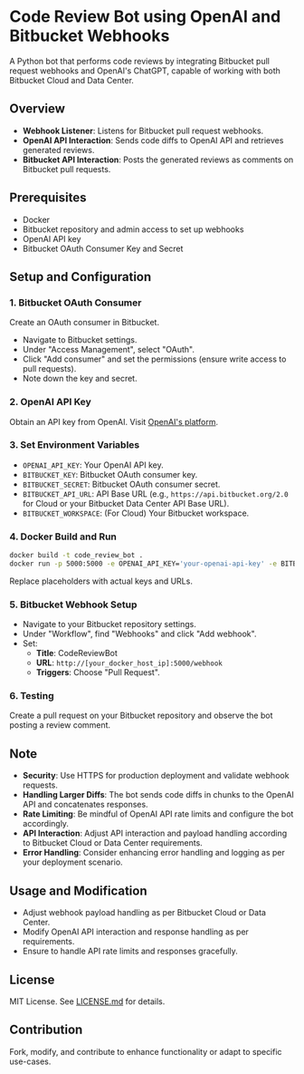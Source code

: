 
# Code Review Bot using OpenAI and Bitbucket Webhooks

A Python bot that performs code reviews by integrating Bitbucket pull request webhooks and OpenAI's ChatGPT, capable of working with both Bitbucket Cloud and Data Center.

## Overview

- **Webhook Listener**: Listens for Bitbucket pull request webhooks.
- **OpenAI API Interaction**: Sends code diffs to OpenAI API and retrieves generated reviews.
- **Bitbucket API Interaction**: Posts the generated reviews as comments on Bitbucket pull requests.

## Prerequisites

- Docker
- Bitbucket repository and admin access to set up webhooks
- OpenAI API key
- Bitbucket OAuth Consumer Key and Secret

## Setup and Configuration

### 1. Bitbucket OAuth Consumer
Create an OAuth consumer in Bitbucket.

- Navigate to Bitbucket settings.
- Under "Access Management", select "OAuth".
- Click "Add consumer" and set the permissions (ensure write access to pull requests).
- Note down the key and secret.

### 2. OpenAI API Key
Obtain an API key from OpenAI. Visit [OpenAI's platform](https://beta.openai.com/signup/).

### 3. Set Environment Variables
- `OPENAI_API_KEY`: Your OpenAI API key.
- `BITBUCKET_KEY`: Bitbucket OAuth consumer key.
- `BITBUCKET_SECRET`: Bitbucket OAuth consumer secret.
- `BITBUCKET_API_URL`: API Base URL (e.g., `https://api.bitbucket.org/2.0` for Cloud or your Bitbucket Data Center API Base URL).
- `BITBUCKET_WORKSPACE`: (For Cloud) Your Bitbucket workspace.

### 4. Docker Build and Run
```sh
docker build -t code_review_bot .
docker run -p 5000:5000 -e OPENAI_API_KEY='your-openai-api-key' -e BITBUCKET_KEY='your-bitbucket-key' -e BITBUCKET_SECRET='your-bitbucket-secret' -e BITBUCKET_API_URL='your-bitbucket-api-url' -e BITBUCKET_WORKSPACE='your-bitbucket-workspace' code_review_bot
```
Replace placeholders with actual keys and URLs.

### 5. Bitbucket Webhook Setup
- Navigate to your Bitbucket repository settings.
- Under "Workflow", find "Webhooks" and click "Add webhook".
- Set:
  - **Title**: CodeReviewBot
  - **URL**: `http://[your_docker_host_ip]:5000/webhook`
  - **Triggers**: Choose "Pull Request".

### 6. Testing
Create a pull request on your Bitbucket repository and observe the bot posting a review comment.

## Note

- **Security**: Use HTTPS for production deployment and validate webhook requests.
- **Handling Larger Diffs**: The bot sends code diffs in chunks to the OpenAI API and concatenates responses.
- **Rate Limiting**: Be mindful of OpenAI API rate limits and configure the bot accordingly.
- **API Interaction**: Adjust API interaction and payload handling according to Bitbucket Cloud or Data Center requirements.
- **Error Handling**: Consider enhancing error handling and logging as per your deployment scenario.

## Usage and Modification

- Adjust webhook payload handling as per Bitbucket Cloud or Data Center.
- Modify OpenAI API interaction and response handling as per requirements.
- Ensure to handle API rate limits and responses gracefully.

## License

MIT License. See [LICENSE.md](LICENSE.md) for details.

## Contribution

Fork, modify, and contribute to enhance functionality or adapt to specific use-cases.
